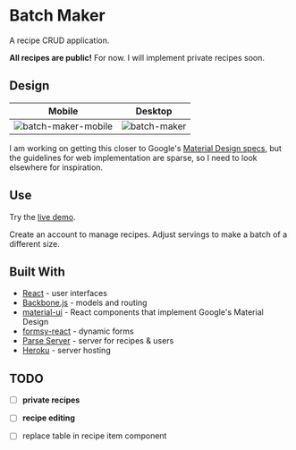 # Batch Maker


A recipe CRUD application.

**All recipes are public!**
For now. I will implement private recipes soon.




## Design

Mobile       |  Desktop
:-------------------------:|:-------------------------:
 ![batch-maker-mobile](https://cloud.githubusercontent.com/assets/21989005/21203619/48407356-c221-11e6-8396-2ab5d1e4a919.gif) |  ![batch-maker](https://cloud.githubusercontent.com/assets/21989005/21202570/d95ccaf6-c21c-11e6-9387-32baa1e95fc1.gif)

I am working on getting this closer to Google's [Material Design specs](https://material.google.com/), but the guidelines for web implementation are sparse, so I need to look elsewhere for inspiration.

## Use

Try the [live demo](https://bearshuford.github.io/8.4-batch-maker/).


Create an account to manage recipes. Adjust servings to make a batch of a different size.


## Built With

* [React](https://facebook.github.io/react/docs/) - user interfaces
* [Backbone.js](http://backbonejs.org/) - models and routing
* [material-ui](http://www.material-ui.com/) - React components that implement Google's Material Design
* [formsy-react](https://github.com/christianalfoni/formsy-react) - dynamic forms
* [Parse Server](https://parse.com/) - server for recipes & users
* [Heroku](https://www.heroku.com/) - server hosting

## TODO
- [ ] **private recipes**

- [ ] **recipe editing**

- [ ] replace table in recipe item component
